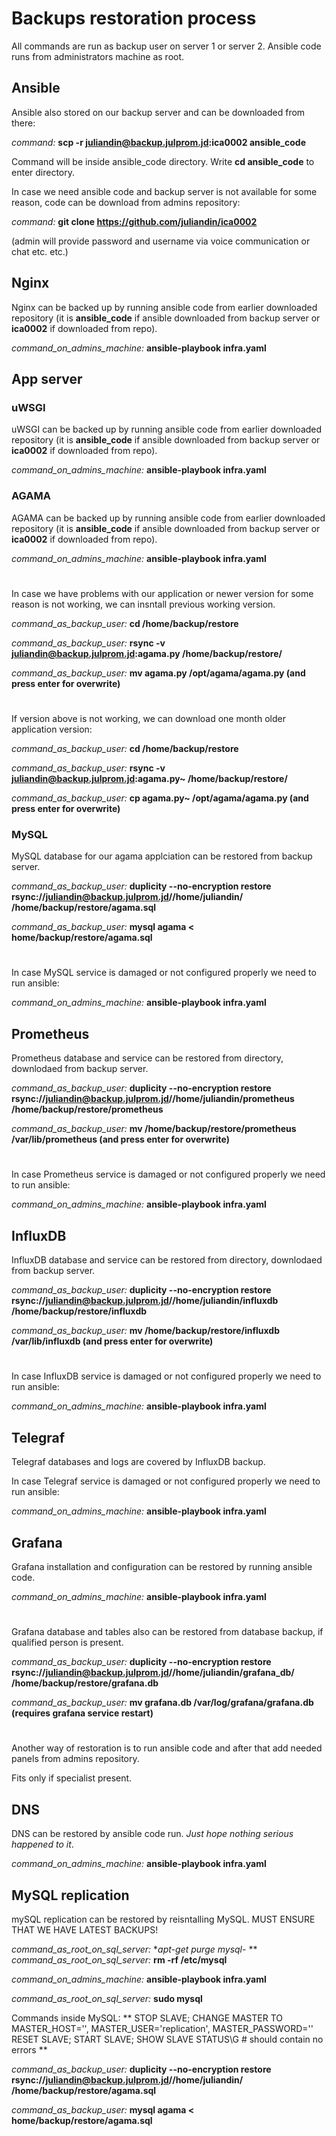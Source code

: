 # Backups restoration process

All commands are run as backup user on server 1 or server 2. Ansible code runs from administrators machine as root.

## Ansible

Ansible also stored on our backup server and can be downloaded from there:

*command:*  **scp -r juliandin@backup.julprom.jd:ica0002 ansible_code**

Command will be inside ansible_code directory. Write **cd ansible_code** to enter directory.

In case we need ansible code and backup server is not available for some reason, code can be download from admins repository:

*command:*  **git clone https://github.com/juliandin/ica0002**

(admin will provide password and username via voice communication or chat etc. etc.)

## Nginx

Nginx can be backed up by running ansible code from earlier downloaded repository (it is **ansible_code** if ansible downloaded from backup server or **ica0002** if downloaded from repo).

*command_on_admins_machine:*  **ansible-playbook infra.yaml**

## App server

### uWSGI

uWSGI can be backed up by running ansible code from earlier downloaded repository (it is **ansible_code** if ansible downloaded from backup server or **ica0002** if downloaded from repo).

*command_on_admins_machine:* **ansible-playbook infra.yaml**

### AGAMA

AGAMA can be backed up by running ansible code from earlier downloaded repository (it is **ansible_code** if ansible downloaded from backup server or **ica0002** if downloaded from repo).

*command_on_admins_machine:* **ansible-playbook infra.yaml**
#  
In case we have problems with our application or newer version for some reason is not working, we can insntall previous working version.

*command_as_backup_user:* **cd /home/backup/restore**

*command_as_backup_user:* **rsync -v juliandin@backup.julprom.jd:agama.py /home/backup/restore/**

*command_as_backup_user:* **mv agama.py /opt/agama/agama.py (and press enter for overwrite)**
#  
If version above is not working, we can download one month older application version:

*command_as_backup_user:* **cd /home/backup/restore**

*command_as_backup_user:* **rsync -v juliandin@backup.julprom.jd:agama.py~ /home/backup/restore/**

*command_as_backup_user:* **cp agama.py~ /opt/agama/agama.py (and press enter for overwrite)**

### MySQL

MySQL database for our agama applciation can be restored from backup server.

*command_as_backup_user:* **duplicity --no-encryption restore rsync://juliandin@backup.julprom.jd//home/juliandin/ /home/backup/restore/agama.sql**

*command_as_backup_user:* **mysql agama < home/backup/restore/agama.sql**
#
In case MySQL service is damaged or not configured properly we need to run ansible:

*command_on_admins_machine:* **ansible-playbook infra.yaml**

## Prometheus

Prometheus database and service can be restored from directory, downlodaed from backup server.

*command_as_backup_user:* **duplicity --no-encryption restore rsync://juliandin@backup.julprom.jd//home/juliandin/prometheus /home/backup/restore/prometheus**

*command_as_backup_user:* **mv /home/backup/restore/prometheus /var/lib/prometheus (and press enter for overwrite)**
#
In case Prometheus service is damaged or not configured properly we need to run ansible:

*command_on_admins_machine:* **ansible-playbook infra.yaml**

## InfluxDB

InfluxDB database and service can be restored from directory, downlodaed from backup server.

*command_as_backup_user:* **duplicity --no-encryption restore rsync://juliandin@backup.julprom.jd//home/juliandin/influxdb /home/backup/restore/influxdb**

*command_as_backup_user:* **mv /home/backup/restore/influxdb /var/lib/influxdb (and press enter for overwrite)**
#
In case InfluxDB service is damaged or not configured properly we need to run ansible:

*command_on_admins_machine:* **ansible-playbook infra.yaml**

## Telegraf

Telegraf databases and logs are covered by InfluxDB backup.

In case Telegraf service is damaged or not configured properly we need to run ansible:

*command_on_admins_machine:* **ansible-playbook infra.yaml**

## Grafana

Grafana installation and configuration can be restored by running ansible code.

*command_on_admins_machine:* **ansible-playbook infra.yaml**
#  
Grafana database and tables also can be restored from database backup, if qualified person is present.

*command_as_backup_user:* **duplicity --no-encryption restore rsync://juliandin@backup.julprom.jd//home/juliandin/grafana_db/ /home/backup/restore/grafana.db**

*command_as_backup_user:* **mv grafana.db /var/log/grafana/grafana.db (requires grafana service restart)**
#
Another way of restoration is to run ansible code and after that add needed panels from admins repository.

Fits only if specialist present.

## DNS

DNS can be restored by ansible code run. *Just hope nothing serious happened to it*.

*command_on_admins_machine:* **ansible-playbook infra.yaml**


## MySQL replication

mySQL replication can be restored by reisntalling MySQL. MUST ENSURE THAT WE HAVE LATEST BACKUPS!


*command_as_root_on_sql_server:* **apt-get purge mysql-* **
*command_as_root_on_sql_server:* **rm -rf /etc/mysql**

*command_on_admins_machine:* **ansible-playbook infra.yaml**

*command_as_root_on_sql_server:* **sudo mysql**

Commands inside MySQL:
**
STOP SLAVE;
CHANGE MASTER TO MASTER_HOST='<mysql-master-host>',
                 MASTER_USER='replication',
                 MASTER_PASSWORD='<replication-password>'
RESET SLAVE;
START SLAVE;
SHOW SLAVE STATUS\G # should contain no errors
**

*command_as_backup_user:* **duplicity --no-encryption restore rsync://juliandin@backup.julprom.jd//home/juliandin/ /home/backup/restore/agama.sql**

*command_as_backup_user:* **mysql agama < home/backup/restore/agama.sql**
